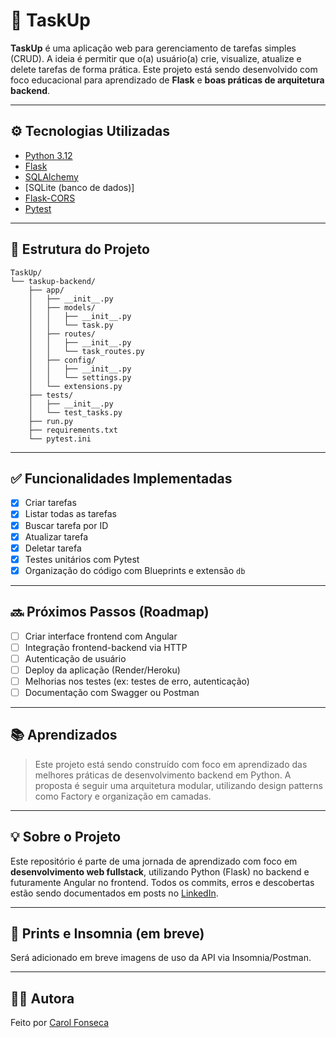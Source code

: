 # 📝 TaskUp

**TaskUp** é uma aplicação web para gerenciamento de tarefas simples (CRUD). A ideia é permitir que o(a) usuário(a) crie, visualize, atualize e delete tarefas de forma prática. Este projeto está sendo desenvolvido com foco educacional para aprendizado de **Flask** e **boas práticas de arquitetura backend**.

---

## ⚙️ Tecnologias Utilizadas

* [Python 3.12](https://www.python.org/)
* [Flask](https://flask.palletsprojects.com/)
* [SQLAlchemy](https://www.sqlalchemy.org/)
* \[SQLite (banco de dados)]
* [Flask-CORS](https://flask-cors.readthedocs.io/)
* [Pytest](https://docs.pytest.org/)

---

## 📂 Estrutura do Projeto

```
TaskUp/
└── taskup-backend/
    ├── app/
    │   ├── __init__.py
    │   ├── models/
    │   │   ├── __init__.py
    │   │   └── task.py
    │   ├── routes/
    │   │   ├── __init__.py
    │   │   └── task_routes.py
    │   ├── config/
    │   │   ├── __init__.py
    │   │   └── settings.py
    │   └── extensions.py
    ├── tests/
    │   ├── __init__.py
    │   └── test_tasks.py
    ├── run.py
    ├── requirements.txt
    └── pytest.ini

```

---


## ✅ Funcionalidades Implementadas

* [x] Criar tarefas
* [x] Listar todas as tarefas
* [x] Buscar tarefa por ID
* [x] Atualizar tarefa
* [x] Deletar tarefa
* [x] Testes unitários com Pytest
* [x] Organização do código com Blueprints e extensão `db`

---

## 🔜 Próximos Passos (Roadmap)

* [ ] Criar interface frontend com Angular
* [ ] Integração frontend-backend via HTTP
* [ ] Autenticação de usuário
* [ ] Deploy da aplicação (Render/Heroku)
* [ ] Melhorias nos testes (ex: testes de erro, autenticação)
* [ ] Documentação com Swagger ou Postman

---

## 📚 Aprendizados

> Este projeto está sendo construído com foco em aprendizado das melhores práticas de desenvolvimento backend em Python. A proposta é seguir uma arquitetura modular, utilizando design patterns como Factory e organização em camadas.

---

## 💡 Sobre o Projeto

Este repositório é parte de uma jornada de aprendizado com foco em **desenvolvimento web fullstack**, utilizando Python (Flask) no backend e futuramente Angular no frontend. Todos os commits, erros e descobertas estão sendo documentados em posts no [LinkedIn](https://linkedin.com/in/carolinefons).

---

## 📸 Prints e Insomnia (em breve)

Será adicionado em breve imagens de uso da API via Insomnia/Postman.

---

## 🧑‍💻 Autora

Feito por [Carol Fonseca](https://github.com/carolfons)
